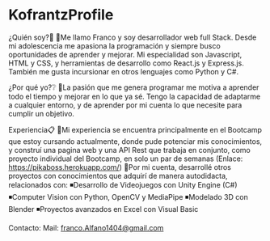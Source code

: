 # KofrantzProfile

¿Quién soy?🤔
🔸Me llamo Franco y soy desarrollador web full Stack. Desde mi adolescencia me apasiona la programación y siempre busco oportunidades de aprender y mejorar. Mi especialidad son Javascript, HTML y CSS, y herramientas de desarrollo como React.js y Express.js. También me gusta incursionar en otros lenguajes como Python y C#.

¿Por qué yo?❔
🔸La pasión que me genera programar me motiva a aprender todo el tiempo y mejorar en lo que ya sé. Tengo la capacidad de adaptarme a cualquier entorno, y de aprender por mi cuenta lo que necesite para cumplir un objetivo. 

Experiencia📋
🔸Mi experiencia se encuentra principalmente en el Bootcamp que estoy cursando actualmente, donde pude potenciar mis conocimientos, y construí una pagina web y una API Rest que trabaja en conjunto, como proyecto individual del Bootcamp, en solo un par de semanas (Enlace: https://pikaboss.herokuapp.com/)
🔸Por mi cuenta, desarrollé otros proyectos con conocimientos que adquirí de manera autodidacta, relacionados con: 
◾Desarrollo de Videojuegos con Unity Engine (C#)
◾Computer Vision con Python, OpenCV y MediaPipe
◾Modelado 3D con Blender
◾Proyectos avanzados en Excel con Visual Basic

Contacto:
Mail: franco.Alfano1404@gmail.com
